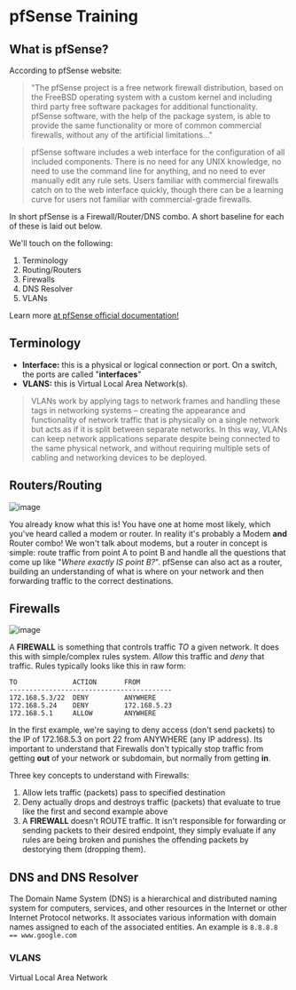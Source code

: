 # pfSense Training

## What is pfSense?

According to pfSense website:

> "The pfSense project is a free network firewall distribution, based on the FreeBSD operating system with a custom kernel and including third party free software packages for additional functionality. pfSense software, with the help of the package system, is able to provide the same functionality or more of common commercial firewalls, without any of the artificial limitations..."

> pfSense software includes a web interface for the configuration of all included components. There is no need for any UNIX knowledge, no need to use the command line for anything, and no need to ever manually edit any rule sets. Users familiar with commercial firewalls catch on to the web interface quickly, though there can be a learning curve for users not familiar with commercial-grade firewalls.

In short pfSense is a Firewall/Router/DNS combo. A short baseline for each of these is laid out below.

We'll touch on the following:

1. Terminology
2. Routing/Routers
3. Firewalls
5. DNS Resolver
6. VLANs

Learn more [at pfSense official documentation!](https://docs.netgate.com/pfsense/en/latest/)

## Terminology

- **Interface:** this is a physical or logical connection or port. On a switch, the ports are called "**interfaces**"
- **VLANS:** this is Virtual Local Area Network(s).
    
> VLANs work by applying tags to network frames and handling these tags in networking systems – creating the appearance and functionality of network traffic that is physically on a single network but acts as if it is split between separate networks. In this way, VLANs can keep network applications separate despite being connected to the same physical network, and without requiring multiple sets of cabling and networking devices to be deployed.

## Routers/Routing


![image](https://user-images.githubusercontent.com/72173919/210431866-68cf0095-da3f-4b4f-b06d-e64acbe9df02.png)

You already know what this is! You have one at home most likely, which you've heard called a modem or router. In reality it's probably a Modem **and** Router combo! We won't talk about modems, but a router in concept is simple: route traffic from point A to point B and handle all the questions that come up like "*Where exactly IS point B?*". pfSense can also act as a router, building an understanding of what is where on your network and then forwarding traffic to the correct destinations.

## Firewalls

![image](https://user-images.githubusercontent.com/72173919/210431685-1e35d615-3b22-497e-8b05-cd61e6f5cf5b.png)

A **FIREWALL** is something that controls traffic *TO* a given network. It does this with simple/complex rules system. *Allow* this traffic and *deny* that traffic. Rules typically looks like this in raw form:

```EXAMPLE
TO              ACTION       FROM
-----------------------------------------
172.168.5.3/22  DENY         ANYWHERE
172.168.5.24    DENY         172.168.5.23
172.168.5.1     ALLOW        ANYWHERE
```


In the first example, we're saying to deny access (don't send packets) to the IP of 172.168.5.3 on port 22 from ANYWHERE (any IP address). Its important to understand that Firewalls don't typically stop traffic from getting **out** of your network or subdomain, but normally from getting **in**.

Three key concepts to understand with Firewalls:
1. Allow lets traffic (packets) pass to specified destination
2. Deny actually drops and destroys traffic (packets) that evaluate to true like the first and second example above
3. A **FIREWALL** doesn't ROUTE traffic. It isn't responsible for forwarding or sending packets to their desired endpoint, they simply evaluate if any rules are being broken and punishes the offending packets by destorying them (dropping them).



## DNS and DNS Resolver


The Domain Name System (DNS) is a hierarchical and distributed naming system for computers, services, and other resources in the Internet or other Internet Protocol networks. It associates various information with domain names assigned to each of the associated entities. An example is `8.8.8.8 == www.google.com`


### VLANS
Virtual Local Area Network



